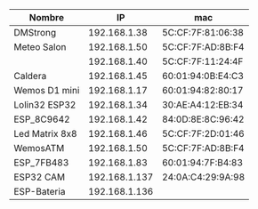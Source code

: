 
|Nombre|IP|mac
|---|---|---
|DMStrong|192.168.1.38|5C:CF:7F:81:06:38|http://micropython.org/webrepl/?#192.168.1.38:8266/
|Meteo Salon|192.168.1.50|5C:CF:7F:AD:8B:F4|http://micropython.org/webrepl/?#192.168.1.50:8266/
||192.168.1.40|5C:CF:7F:11:24:4F|http://micropython.org/webrepl/?#192.168.1.40:8266/
|Caldera|192.168.1.45|60:01:94:0B:E4:C3|http://micropython.org/webrepl/?#192.168.1.45:8266/
|Wemos D1 mini|192.168.1.17|60:01:94:82:80:17
|Lolin32 ESP32|192.168.1.34|30:AE:A4:12:EB:34
|ESP_8C9642	|192.168.1.42|84:0D:8E:8C:96:42
|Led Matrix 8x8	|192.168.1.46|5C:CF:7F:2D:01:46
| WemosATM	|192.168.1.50|5C:CF:7F:AD:8B:F4
|ESP_7FB483	|192.168.1.83|60:01:94:7F:B4:83
|ESP32 CAM|	192.168.1.137|24:0A:C4:29:9A:98
|ESP-Bateria|192.168.1.136|
